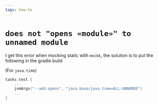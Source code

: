 ```yaml
---
tags: how-to
---
```


# `does not "opens «module»" to unnamed module`
I get this error when mocking static with `mockk`, the solution is to put the following in the gradle build

(For `java.time`)
```kotlin
tasks.test {
    ...
    jvmArgs("--add-opens", "java.base/java.time=ALL-UNNAMED")
    ...
}
```
